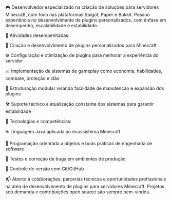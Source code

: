 🎮 Desenvolvedor especializado na criação de soluções para servidores Minecraft, com foco nas plataformas Spigot, Paper e Bukkit. Possuo experiência no desenvolvimento de plugins personalizados, com ênfase em desempenho, escalabilidade e estabilidade.

🚀 Atividades desempenhadas:

🔧 Criação e desenvolvimento de plugins personalizados para Minecraft

⚙️ Configuração e otimização de plugins para melhorar a experiência do servidor

📈 Implementação de sistemas de gameplay como economia, habilidades, combate, proteção e clãs

🧩 Estruturação modular visando facilidade de manutenção e expansão dos plugins

🛠️ Suporte técnico e atualização constante dos sistemas para garantir estabilidade

💼 Tecnologias e competências:

☕ Linguagem Java aplicada ao ecossistema Minecraft

🧠 Programação orientada a objetos e boas práticas de engenharia de software

🧪 Testes e correção de bugs em ambientes de produção

📝 Controle de versão com Git/GitHub


📬 Aberto a colaborações, parcerias técnicas e oportunidades profissionais na área de desenvolvimento de plugins para servidores Minecraft. Projetos sob demanda e contribuições open source são sempre bem-vindos.
